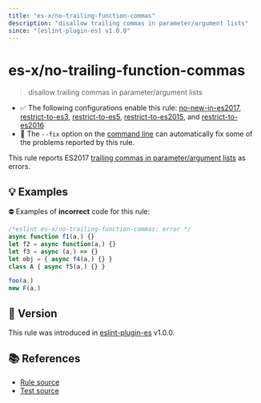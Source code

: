 ```yaml
---
title: "es-x/no-trailing-function-commas"
description: "disallow trailing commas in parameter/argument lists"
since: "[eslint-plugin-es] v1.0.0"
---
```


# es-x/no-trailing-function-commas
> disallow trailing commas in parameter/argument lists

- ✅ The following configurations enable this rule: [no-new-in-es2017], [restrict-to-es3], [restrict-to-es5], [restrict-to-es2015], and [restrict-to-es2016]
- 🔧 The `--fix` option on the [command line](https://eslint.org/docs/user-guide/command-line-interface#fixing-problems) can automatically fix some of the problems reported by this rule.

This rule reports ES2017 [trailing commas in parameter/argument lists](https://github.com/tc39/proposal-trailing-function-commas#readme) as errors.

## 💡 Examples

⛔ Examples of **incorrect** code for this rule:

<eslint-playground fix type="bad">

```js
/*eslint es-x/no-trailing-function-commas: error */
async function f1(a,) {}
let f2 = async function(a,) {}
let f3 = async (a,) => {}
let obj = { async f4(a,) {} }
class A { async f5(a,) {} }

foo(a,)
new F(a,)
```

</eslint-playground>

## 🚀 Version

This rule was introduced in [eslint-plugin-es] v1.0.0.

[eslint-plugin-es]: https://github.com/mysticatea/eslint-plugin-es

## 📚 References

- [Rule source](https://github.com/eslint-community/eslint-plugin-es-x/blob/master/lib/rules/no-trailing-function-commas.js)
- [Test source](https://github.com/eslint-community/eslint-plugin-es-x/blob/master/tests/lib/rules/no-trailing-function-commas.js)

[no-new-in-es2017]: ../configs/index.md#no-new-in-es2017
[restrict-to-es3]: ../configs/index.md#restrict-to-es3
[restrict-to-es5]: ../configs/index.md#restrict-to-es5
[restrict-to-es2015]: ../configs/index.md#restrict-to-es2015
[restrict-to-es2016]: ../configs/index.md#restrict-to-es2016
